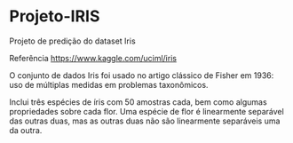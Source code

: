 # Projeto-IRIS
 Projeto de predição do dataset Iris

Referência
https://www.kaggle.com/uciml/iris

O conjunto de dados Iris foi usado no artigo clássico de Fisher em 1936: uso de múltiplas medidas em problemas taxonômicos.

Inclui três espécies de íris com 50 amostras cada, bem como algumas propriedades sobre cada flor. Uma espécie de flor é linearmente separável das outras duas, mas as outras duas não são linearmente separáveis uma da outra.
